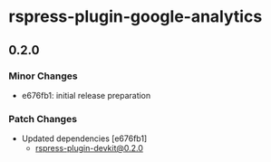 # rspress-plugin-google-analytics

## 0.2.0

### Minor Changes

- e676fb1: initial release preparation

### Patch Changes

- Updated dependencies [e676fb1]
  - rspress-plugin-devkit@0.2.0
